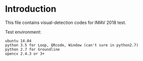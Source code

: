 # Introduction
This file contains visual-detection codes for IMAV 2018 test.

Test environment:
```
ubuntu 14.04
python 3.5 for Loop, QRcode, Window (can't sure in python2.7)
python 2.7 for Groundline
opencv 2.4.3 or 3+
```
